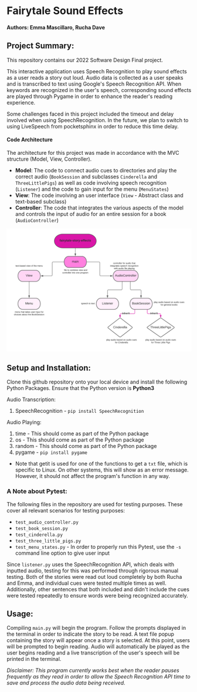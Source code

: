 # Fairytale Sound Effects
#### Authors: Emma Mascillaro, Rucha Dave

## **Project Summary**:
This repository contains our 2022 Software Design Final project.

This interactive application uses Speech Recognition to play sound effects as a user reads a story out loud.  Audio data is collected as a user speaks and is transcribed to text using Google's Speech Recognition API.  When keywords are recognized in the user's speech, corresponding sound effects are played through Pygame in order to enhance the reader's reading experience.

Some challenges faced in this project included the timeout and delay involved when using SpeechRecognition.  In the future, we plan to switch to using LiveSpeech from pocketsphinx in order to reduce this time delay. 

#### **Code Architecture**
The architecture for this project was made in accordance with the MVC structure (Model, View, Controller). 

- **Model**: The code to connect audio cues to directories and play the correct audio (`BookSession` and subclasses `Cinderella` and `ThreeLittlePigs`) as well as code involving speech recognition (`Listener`) and the code to gain input for the menu (`MenuStates`)
- **View**: The code involving an user interface (`View` - Abstract class and text-based subclass)
- **Controller**: The code that integrates the various aspects of the model and controls the input of audio for an entire session for a book (`AudioController`)

![Class Structure](class_diagram.png)

## **Setup and Installation:**

Clone this github repository onto your local device and install the following Python Packages. Ensure that the Python version is **Python3**

Audio Transcription:
1. SpeechRecognition - `pip install SpeechRecognition`

Audio Playing:
1. time - This should come as part of the Python package
2. os - This should come as part of the Python package
3. random - This should come as part of the Python package
4. pygame - `pip install pygame`

* Note that getit is used for one of the functions to get a `txt` file, which is specific to Linux. On other systems, this will show as an error message. However, it should not affect the program's function in any way.

### A Note about Pytest: ###
The following files in the repository are used for testing purposes. These cover all relevant scenarios for testing purposes:

* `test_audio_controller.py`
* `test_book_session.py`
* `test_cinderella.py`
* `test_three_little_pigs.py`
* `test_menu_states.py` - In order to properly run this Pytest, use the `-s` command line option to give user input

Since `listener.py` uses the SpeechRecognition API, which deals with inputted audio, testing for this was performed through rigorous manual testing. Both of the stories were read out loud completely by both Rucha and Emma, and individual cues were tested multiple times as well. Additionally, other sentences that both included and didn't include the cues were tested repeatedly to ensure words were being recognized accurately. 

## **Usage:**
Compiling `main.py` will begin the program.  Follow the prompts displayed in the terminal in order to indicate the story to be read.  A text file popup containing the story will appear once a story is selected.  At this point, users will be prompted to begin reading.  Audio will automatically be played as the user begins reading and a live transcription of the user's speech will be printed in the terminal.

*Disclaimer:  This program currently works best when the reader pauses frequently as they read in order to allow the Speech Recognition API time to save and process the audio data being received.*
